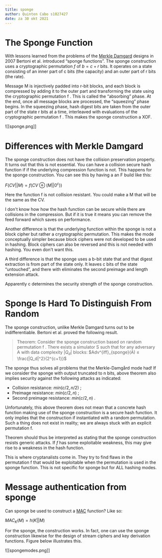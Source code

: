 ```yaml
---
title: sponge
author: Quinten Cabo s1027427
date: za 30 okt 2021
---
```


# The Sponge Function

With lessons learned from the problems of the [Merkle Damgard](merkledamgard.md) designs in 2007 Bertoni et al. introduced “sponge functions”. The sponge construction uses a cryptographic permutation $f$ of $b = c + r$ bits. It operates on a state consisting of an inner part of c bits (the capacity) and an outer part of r bits (the rate). 

Message M is injectively padded into r-bit blocks, and each block is compressed by adding it to the outer part and transforming the state using the cryptographic permutation f . This is called the “absorbing” phase. At the end, once all message blocks are processed, the “squeezing” phase begins. In the squeezing phase, hash digest bits are taken from the outer part of the state r bits at a time, interleaved with evaluations of the cryptographic permutation f . This makes the sponge construction a XOF.

![[sponge.png]]

# Differences with Merkle Damgard 

The sponge construction does not have the collision preservation property. It turns out that this is not essential. You can have a collision secure hash function if if the underlying compression function is not. This happens for the sponge construction. You can see this by having a an F build like this:

$F(CV||M) = f(CV ⊕ (M||0^c))$

Here the function f is not collision resistant. You could make a M that will be the same as the CV. 

I don't know how how the hash function can be secure while there are collisions in the compression.  But if it is true it means you can remove the feed forward which saves on performance. 

Another difference is that the underlying function within the sponge is not a block cipher but rather a cryptographic permutation. This makes the mode conceptually simpler because block ciphers were not developed to be used in hashing. Block ciphers can also be reversed and this is not needed with hashing. You even don't want this. 

A third difference is that the sponge uses a b-bit state that and that digest extraction is from part of the state only. It leaves c bits of the state “untouched”, and there with eliminates the second preimage and length extension attack.

Apparently c determines the security strength of the sponge construction.

# Sponge Is Hard To Distinguish From Random
The sponge construction, unlike Merkle Damgard turns out to be indifferentiable. Bertoni et al. proved the following result.

> Theorem: Consider the sponge construction based on random permutation f . There exists a simulator S such that for any adversary A with data complexity $|Q_d|$ blocks:
> $Adv^{iff}_{sponge}(A) ≤ \frac{|Q_d|^2}{2^{c+1}}$

The sponge thus solves all problems that the Merkle-Damgård mode had! If we consider the
sponge with output truncated to n bits, above theorem also implies security against the following
attacks as indicated:

- Collision resistance: $min(c/2, n/2)$ ;
- Preimage resistance: $min(c/2, n)$ ;
- Second preimage resistance: $min(c/2, n)$ .

Unfortunately, this above theorem does not mean that a concrete hash function making use of the
sponge construction is a secure hash function. It only implies that the construction if instantiated
with a random permutation. Such a thing does not exist in reality; we are always stuck with an explicit permutation f.

Theorem should thus be interpreted as stating that the sponge construction resists generic
attacks. If $f$ has some exploitable weakness, this may give rise to a weakness in the hash function.

This is where cryptanalists come in. They try to find flaws in the permutation f that would be
exploitable when the permutation is used in the sponge function. This is not specific for sponge
but for ALL hashing modes.

# Message authentication from sponge
Can sponge be used to construct a [MAC](mac.md) function? Like so:

$MAC_K (M) = h(K||M)$ 

For the sponge, the construction works. In fact, one can use the sponge construction likewise
for the design of stream ciphers and key derivation functions. Figure below illustrates this.

![[spongemodes.png]]